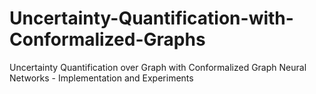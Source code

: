 # Uncertainty-Quantification-with-Conformalized-Graphs
Uncertainty Quantification over Graph with Conformalized Graph Neural Networks - Implementation and Experiments
